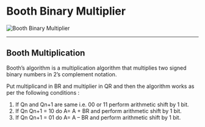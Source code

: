 # Booth Binary Multiplier

![Booth Binary Multiplier](https://coderosh.github.io/static-files/booth-multiplier/booth-multiplier.png)

---

## Booth Multiplication

Booth’s algorithm is a multiplication algorithm that multiplies two signed binary numbers in 2’s complement notation.

Put multiplicand in BR and multiplier in QR
and then the algorithm works as per the following conditions :

1. If Qn and Qn+1 are same i.e. 00 or 11 perform arithmetic shift by 1 bit.
1. If Qn Qn+1 = 10 do A= A + BR and perform arithmetic shift by 1 bit.
1. If Qn Qn+1 = 01 do A= A – BR and perform arithmetic shift by 1 bit.
